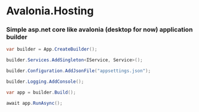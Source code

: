 # Avalonia.Hosting

### Simple asp.net core like avalonia (desktop for now) application builder

```csharp
var builder = App.CreateBuilder();

builder.Services.AddSingleton<IService, Service>();

builder.Configuration.AddJsonFile("appsettings.json");

builder.Logging.AddConsole();

var app = builder.Build();

await app.RunAsync();
```
